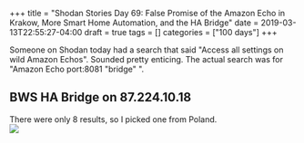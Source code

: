 +++
title = "Shodan Stories Day 69: False Promise of the Amazon Echo in Krakow, More Smart Home Automation, and the HA Bridge"
date = 2019-03-13T22:55:27-04:00
draft = true
tags = []
categories = ["100 days"]
+++


Someone on Shodan today had a search that said "Access all settings on wild Amazon Echos". Sounded pretty enticing. The actual search was for "Amazon Echo port:8081 "bridge" ".

## BWS HA Bridge on 87.224.10.18

There were only 8 results, so I picked one from Poland.  
![](/images/100Days/Day69/firstlook.png)

